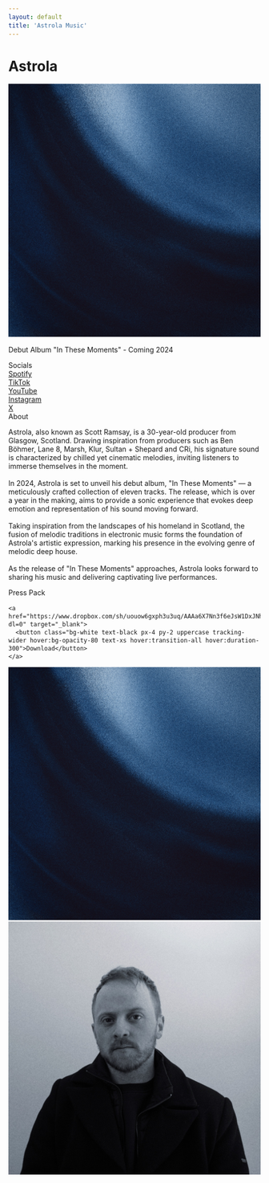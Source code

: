 ```yaml
---
layout: default
title: 'Astrola Music'
---
```


<div class="pt-16 md:py-24 max-w-xl px-6 mx-auto text-center text-white relative">
  <h1 class="text-2xl font-semibold uppercase tracking-widest mb-6">Astrola</h1>

  <div class="mt-6 mb-12">
    <img src="/assets/img/astrola-press-1.jpg" alt="In These Moments" class="max-w-sm w-full mx-auto shadow-lg"/>
    <p class="text-sm mt-6">
      Debut Album "In These Moments" - Coming 2024
    </p>
  </div>

  <div class="mb-4">
    <div class="uppercase font-medium text-lg tracking-widest mb-4">Socials</div>
  </div>

  <div class="mb-12 text-sm">
    <div class="mb-2"><a class="underline" href="https://open.spotify.com/artist/1j0M2tya71KeHX2i0cRmOt" target="_blank">Spotify</a></div>
    <div class="mb-2"><a class="underline" href="https://tiktok.com/@astrola" target="_blank">TikTok</a></div>
    <div class="mb-2"><a class="underline" href="https://www.youtube.com/@astrola" target="_blank">YouTube</a></div>
    <div class="mb-2"><a class="underline" href="https://instagram.com/astrolamusic" target="_blank">Instagram</a></div>
    <div class="mb-0"><a class="underline" href="https://twitter.com/astrolamusic" target="_blank">X</a></div>
  </div>
  
  <div class="bio mb-12">
  <div class="uppercase font-medium text-lg tracking-widest mb-4">About</div>
    <div class="opacity-70">
      <p class="text-sm">
        Astrola, also known as Scott Ramsay, is a 30-year-old producer from Glasgow, Scotland. Drawing inspiration from producers such as Ben Böhmer, Lane 8, Marsh, Klur, Sultan + Shepard and CRi, his signature sound is characterized by chilled yet cinematic melodies, inviting listeners to immerse themselves in the moment.
        <br><br>
        In 2024, Astrola is set to unveil his debut album, "In These Moments" — a meticulously crafted collection of eleven tracks. The release, which is over a year in the making, aims to provide a sonic experience that evokes deep emotion and representation of his sound moving forward.
        <br><br>
        Taking inspiration from the landscapes of his homeland in Scotland, the fusion of melodic traditions in electronic music forms the foundation of Astrola's artistic expression, marking his presence in the evolving genre of melodic deep house.
        <br><br>
        As the release of "In These Moments" approaches, Astrola looks forward to sharing his music and delivering captivating live performances.
</p>
</div>

  </div>

  <div class="mb-12">
    <div class="uppercase font-medium text-lg tracking-widest mb-4">Press Pack</div>

    <a href="https://www.dropbox.com/sh/uouow6gxph3u3uq/AAAa6X7Nn3f6eJsW1DxJNhLIa?dl=0" target="_blank">
      <button class="bg-white text-black px-4 py-2 uppercase tracking-wider hover:bg-opacity-80 text-xs hover:transition-all hover:duration-300">Download</button>
    </a>

  </div>

  <div class="mb-12">
    <div class="grid grid-cols-2 gap-4 md:gap-12">
      <a href="/assets/img/astrola-press-1.jpg" data-fancybox="gallery"><img src="/assets/img/astrola-press-1.jpg" alt="astrola scott" class="w-full"></a>
      <a href="/assets/img/astrola-press-2.jpg" data-fancybox="gallery"><img src="/assets/img/astrola-press-2.jpg" alt="astrola scott guitar" class="w-full"></a>
    </div>
  </div>

</div>
